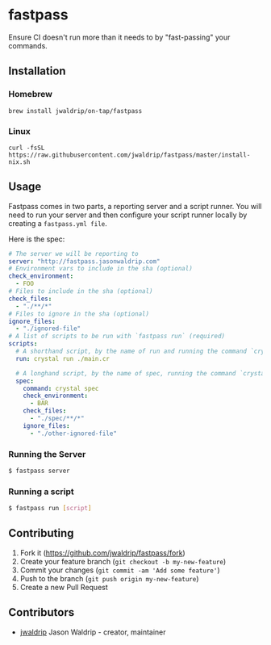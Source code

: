 # fastpass

Ensure CI doesn't run more than it needs to by "fast-passing" your commands.

## Installation

### Homebrew

`brew install jwaldrip/on-tap/fastpass`

### Linux

`curl -fsSL https://raw.githubusercontent.com/jwaldrip/fastpass/master/install-nix.sh`

## Usage

Fastpass comes in two parts, a reporting server and a script runner. You will
need to run your server and then configure your script runner locally by creating
a `fastpass.yml file`.

Here is the spec:

```yaml
# The server we will be reporting to
server: "http://fastpass.jasonwaldrip.com"
# Environment vars to include in the sha (optional)
check_environment:
  - FOO
# Files to include in the sha (optional)
check_files:
  - "./**/*"
# Files to ignore in the sha (optional)
ignore_files:
  - "./ignored-file"
# A list of scripts to be run with `fastpass run` (required)
scripts:
  # A shorthand script, by the name of run and running the command `crystal run ./main.cr`
  run: crystal run ./main.cr

  # A longhand script, by the name of spec, running the command `crystal spec`, and specifying additional environment vars and files.
  spec:
    command: crystal spec
    check_environment:
      - BAR
    check_files:
      - "./spec/**/*"
    ignore_files:
      - "./other-ignored-file"
```

### Running the Server

```sh
$ fastpass server
```

### Running a script

```sh
$ fastpass run [script]
```

## Contributing

1. Fork it (<https://github.com/jwaldrip/fastpass/fork>)
2. Create your feature branch (`git checkout -b my-new-feature`)
3. Commit your changes (`git commit -am 'Add some feature'`)
4. Push to the branch (`git push origin my-new-feature`)
5. Create a new Pull Request

## Contributors

- [jwaldrip](https://github.com/jwaldrip) Jason Waldrip - creator, maintainer
